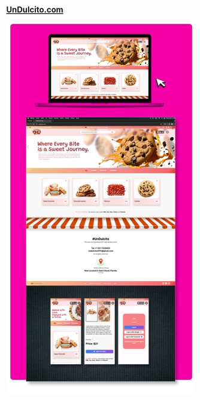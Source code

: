 <a href="https://undulcito.com/"><h2>UnDulcito.com</h2></a>

[![Live](https://raw.githubusercontent.com/rene-huber/UnDulcito-Shop/main/github-dulcito.png)](https://undulcito.com)

